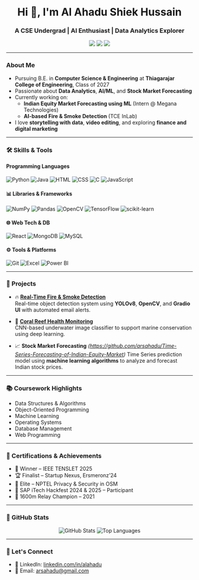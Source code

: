 <h1 align="center">Hi 👋, I'm Al Ahadu Shiek Hussain</h1>
<h3 align="center">A CSE Undergrad | AI Enthusiast | Data Analytics Explorer</h3>

<p align="center">
  <a href="mailto:arsahadu@gmail.com"><img src="https://img.shields.io/badge/Email-red?style=flat&logo=gmail&logoColor=white"/></a>
  <a href="https://www.linkedin.com/in/alahadu/"><img src="https://img.shields.io/badge/LinkedIn-blue?style=flat&logo=linkedin&logoColor=white"/></a>
  <a href="https://github.com/arsahadu"><img src="https://img.shields.io/badge/GitHub-grey?style=flat&logo=github&logoColor=white"/></a>
</p>

---

### About Me
- Pursuing B.E. in **Computer Science & Engineering** at **Thiagarajar College of Engineering**, Class of 2027
- Passionate about **Data Analytics**, **AI/ML**, and **Stock Market Forecasting**
- Currently working on:  
  - **Indian Equity Market Forecasting using ML** (Intern @ Megana Technologies)  
  - **AI-based Fire & Smoke Detection** (TCE InLab)
- I love **storytelling with data**, **video editing**, and exploring **finance and digital marketing**

---

### 🛠️ Skills & Tools

#### Programming Languages
![Python](https://img.shields.io/badge/-Python-05122A?style=flat&logo=python)
![Java](https://img.shields.io/badge/-Java-05122A?style=flat&logo=openjdk)
![HTML](https://img.shields.io/badge/-HTML-05122A?style=flat&logo=html5)
![CSS](https://img.shields.io/badge/-CSS-05122A?style=flat&logo=css3)
![C](https://img.shields.io/badge/-C-05122A?style=flat&logo=c)
![JavaScript](https://img.shields.io/badge/-JavaScript-05122A?style=flat&logo=javascript)

#### 📊 Libraries & Frameworks
![NumPy](https://img.shields.io/badge/-NumPy-05122A?style=flat&logo=numpy)
![Pandas](https://img.shields.io/badge/-Pandas-05122A?style=flat&logo=pandas)
![OpenCV](https://img.shields.io/badge/-OpenCV-05122A?style=flat&logo=opencv)
![TensorFlow](https://img.shields.io/badge/-TensorFlow-05122A?style=flat&logo=tensorflow)
![scikit-learn](https://img.shields.io/badge/-Scikit%20Learn-05122A?style=flat&logo=scikitlearn)

#### 🌐 Web Tech & DB
![React](https://img.shields.io/badge/-React-05122A?style=flat&logo=react)
![MongoDB](https://img.shields.io/badge/-MongoDB-05122A?style=flat&logo=mongodb)
![MySQL](https://img.shields.io/badge/-MySQL-05122A?style=flat&logo=mysql)

#### ⚙️ Tools & Platforms
![Git](https://img.shields.io/badge/-Git-05122A?style=flat&logo=git)
![Excel](https://img.shields.io/badge/-Excel-05122A?style=flat&logo=microsoft-excel)
![Power BI](https://img.shields.io/badge/-PowerBI-05122A?style=flat&logo=powerbi)

---

### 🧠 Projects

- 🔥 [**Real-Time Fire & Smoke Detection**](https://github.com/arsahadu/fire-smoke-detection)  
  Real-time object detection system using **YOLOv8**, **OpenCV**, and **Gradio UI** with automated email alerts.

- 🐠 [**Coral Reef Health Monitoring**](https://github.com/arsahadu/Coral-Reef-Project)  
  CNN-based underwater image classifier to support marine conservation using deep learning.

- 📈 **Stock Market Forecasting** *(https://github.com/arsahadu/Time-Series-Forecasting-of-Indian-Equity-Market)*
  Time Series prediction model using **machine learning algorithms** to analyze and forecast Indian stock prices.

---

### 📚 Coursework Highlights
- Data Structures & Algorithms  
- Object-Oriented Programming  
- Machine Learning  
- Operating Systems  
- Database Management  
- Web Programming

---

### 🏅 Certifications & Achievements
- 🥇 Winner – IEEE TENSLET 2025  
- 🏆 Finalist – Startup Nexus, Ersmeronz’24  
- 🧠 Elite – NPTEL Privacy & Security in OSM  
- 🚀 SAP iTech Hackfest 2024 & 2025 – Participant  
- 🥇 1600m Relay Champion – 2021

---

### 🌟 GitHub Stats
<p align="center">
  <img src="https://github-readme-stats.vercel.app/api?username=arsahadu&show_icons=true&theme=radical" alt="GitHub Stats" />
  <img src="https://github-readme-stats.vercel.app/api/top-langs/?username=arsahadu&layout=compact&theme=radical" alt="Top Languages" />
</p>

---

### 🙌 Let's Connect
- 🔗 LinkedIn: [linkedin.com/in/alahadu](https://www.linkedin.com/in/alahadu/)
- 📧 Email: arsahadu@gmail.com

